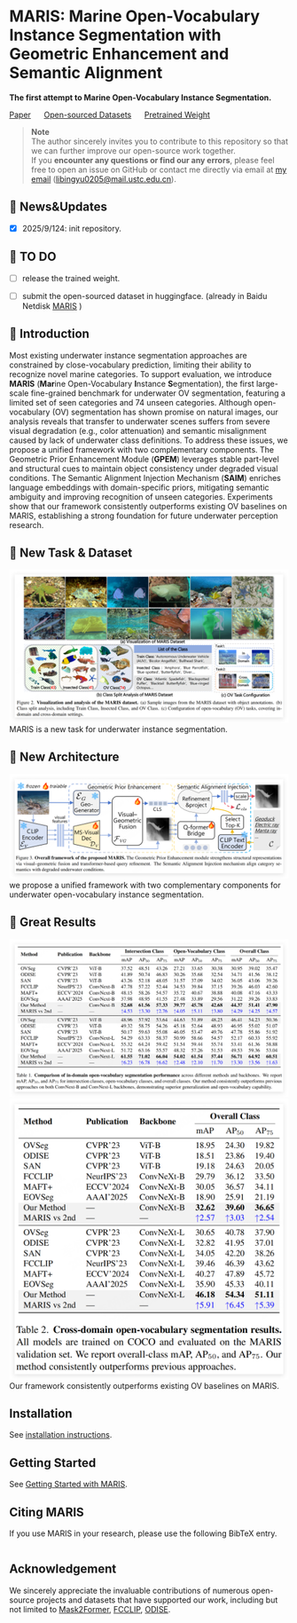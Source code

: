 # MARIS: Marine Open-Vocabulary Instance Segmentation with Geometric Enhancement and Semantic Alignment

**The first attempt to Marine Open-Vocabulary Instance Segmentation.**

[Paper](xxx) &nbsp;&nbsp;&nbsp;&nbsp; [Open-sourced Datasets](https://pan.baidu.com/s/1XcpDFIWixPj6vxWiHx5DtA?pwd=USTC) &nbsp;&nbsp;&nbsp;&nbsp; [Pretrained Weight](xxx) 
> **Note**  
> The author sincerely invites you to contribute to this repository so that we can further improve our open-source work together.  
> If you **encounter any questions or find our any errors**, please feel free to open an issue on GitHub or contact me directly via email at [my email](mailto:libingyu0205@mail.ustc.edu.cn)       (libingyu0205@mail.ustc.edu.cn).

## 🚀 News&Updates​
- [x] 2025/9/124: init repository.

## 🚩 TO DO​
- [ ] release the trained weight.
- [ ] submit the open-sourced dataset in huggingface. (already in Baidu Netdisk [MARIS](https://pan.baidu.com/s/1XcpDFIWixPj6vxWiHx5DtA?pwd=USTC) )


## 🌟 Introduction

Most existing underwater instance segmentation approaches are constrained by close-vocabulary prediction, limiting their ability to recognize novel marine categories. To support evaluation, we introduce **MARIS** (**Mar**ine Open-Vocabulary **I**nstance **S**egmentation), the first large-scale fine-grained benchmark for underwater OV segmentation, featuring a limited set of seen categories and 74 unseen categories. Although open-vocabulary (OV) segmentation has shown promise on natural images, our analysis reveals that transfer to underwater scenes suffers from severe visual degradation (e.g., color attenuation) and semantic misalignment caused by lack of underwater class definitions. To address these issues, we propose a unified framework with two complementary components. The Geometric Prior Enhancement Module (**GPEM**) leverages stable part-level and structural cues to maintain object consistency under degraded visual conditions. The Semantic Alignment Injection Mechanism (**SAIM**) enriches language embeddings with domain-specific priors, mitigating semantic ambiguity and improving recognition of unseen categories.  Experiments show that our framework consistently outperforms existing OV baselines on MARIS, establishing a strong foundation for future underwater perception research.

## 🌟 New Task & Dataset

![](assets/task_dataset.png)
MARIS is a new task for underwater instance segmentation.

## 🌟 New Architecture
![](assets/arch.png)
we propose a unified framework with two complementary components for underwater open-vocabulary instance segmentation.

## 🌟 Great Results
![](assets/results_id.png)
![](assets/results_cd.png)
Our framework consistently outperforms existing OV baselines on MARIS. 

## Installation
See [installation instructions](INSTALL.md).

## Getting Started
See [Getting Started with  MARIS](GETTING_STARTED.md).

## <a name="Citing MARIS"></a>Citing  MARIS

If you use MARIS in your research, please use the following BibTeX entry.

```BibTeX

```

## Acknowledgement
We sincerely appreciate the invaluable contributions of numerous open-source projects and datasets that have supported our work, including but not limited to [Mask2Former](https://github.com/facebookresearch/Mask2Former), [FCCLIP](https://github.com/bytedance/fc-clip), [ODISE](https://github.com/NVlabs/ODISE).
